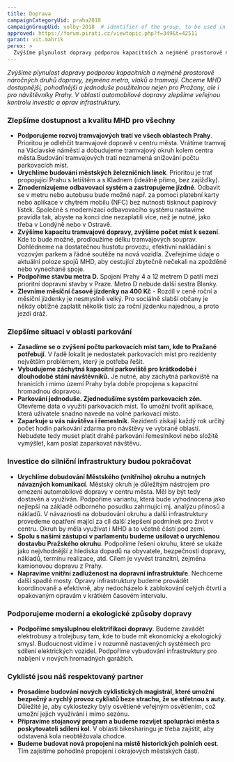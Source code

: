 ```yaml
---
title: Doprava
campaignCategoryUid: praha2018
campaignGroupUid: volby-2018  # identifier of the group, to be used in program point
approved: https://forum.pirati.cz/viewtopic.php?f=349&t=42511
garant: vit.mahrik 
perex: >
  Zvýšíme plynulost dopravy podporou kapacitních a nejméně prostorově náročných druhů dopravy, zejména metra, vlaků a tramvají. Chceme MHD dostupnější, pohodlnější a jednoduše použitelnou nejen pro Pražany, ale i pro návštěvníky Prahy.  V oblasti automobilové dopravy zlepšíme veřejnou kontrolu investic a oprav infrastruktury.
---
```


*Zvýšíme plynulost dopravy podporou kapacitních a nejméně prostorově náročných
druhů dopravy, zejména metra, vlaků a tramvají. Chceme MHD dostupnější,
pohodlnější a jednoduše použitelnou nejen pro Pražany, ale i pro návštěvníky Prahy.
V oblasti automobilové dopravy zlepšíme veřejnou kontrolu investic a oprav
infrastruktury.*

### Zlepšíme dostupnost a kvalitu MHD pro všechny
* **Podporujeme rozvoj tramvajových tratí ve všech oblastech Prahy**. Prioritou je
odlehčit tramvajové dopravě v centru města. Vrátíme tramvaj na Václavské náměstí
a dobudujeme tramvajový okruh kolem centra města.Budování tramvajových tratí
neznamená snižování počtu parkovacích míst.
* **Urychlíme budování městských železničních linek**. Prioritou je trať propojující
Prahu s letištěm a s Kladnem (ideálně přímo, bez zajížďky).
* **Zmodernizujeme odbavovací systém a zastropujeme jízdné**. Odbavit se v metru
nebo autobusu bude možné např. za pomoci platební karty nebo aplikace v chytrém
mobilu (NFC) bez nutnosti tisknout papírový lístek. Společně s modernizací
odbavovacího systému nastavíme pravidla tak, abyste na konci dne nezaplatili více,
než je nutné, jako třeba v Londýně nebo v Ostravě.
* **Zvýšíme kapacitu tramvajové dopravy, zvýšíme počet míst k sezení**. Kde to
bude možné, prodloužíme délku tramvajových souprav. Dohlédneme na dostatečnou
hustotu provozu, efektivní nakládání s vozovým parkem a řádné soutěže na nová
vozidla. Zveřejníme údaje o aktuální poloze spojů MHD, aby cestující zbytečně
nečekali na zpožděné nebo vynechané spoje.
* **Podpoříme stavbu metra D.**
Spojení Prahy 4 a 12 metrem D patří mezi prioritní
dopravní stavby v Praze. Metro D nebude další sestra Blanky.
* **Zlevníme měsíční časové jízdenky na 400 Kč** - Rozdíl v ceně roční a měsíční
jízdenky je nesmyslně velký. Pro sociálně slabší občany je někdy obtížné zaplatit
několik tisíc za roční jízdenku najednou, a proto jezdí dráž.

### Zlepšíme situaci v oblasti parkování
* **Zasadíme se o zvýšení počtu parkovacích míst tam, kde to Pražané potřebují**.
V
řadě lokalit je nedostatek parkovacích míst pro rezidenty největším problémem, který
je potřeba řešit.
* **Vybudujeme záchytná kapacitní parkoviště pro krátkodobé i dlouhodobé
stání návštěvníků.** Je nutné, aby záchytná parkoviště na hranicích i mimo území
Prahy byla dobře propojena s kapacitní hromadnou dopravou.
* **Parkování jednoduše. Zjednodušíme systém parkovacích zón.** Otevřeme data o
využití parkovacích míst. To umožní tvořit aplikace, která uživatele snadno navede
na volné parkovací místo.
* **Zaparkuje u vás návštěva i řemeslník**. Rezidenti získají každý rok určitý počet
hodin parkování zdarma pro návštěvy ve vybrané oblasti. Nebudete tedy muset platit drahé
parkování řemeslníkovi nebo složitě vymýšlet, kam poslat zaparkovat
návštěvu.

### Investice do silniční infrastruktury budou pokračovat
* **Urychlíme dobudování Městského (vnitřního) okruhu a nutných návazných
komunikací**. Městský okruh je důležitým nástrojem pro omezení automobilové
dopravy v centru města. Měl by být tedy dostavěn a využíván. Podpoříme variantu,
která bude vyhodnocena jako nejlepší na základě odborného posudku zahrnující mj.
analýzu přínosů a nákladů. V návaznosti na dobudování okruhu a další infrastruktury
provedeme opatření mající za cíl další zlepšení podmínek pro život v centru. Okruh
by měla využívat i MHD a to včetně částí pod zemí.
* **Spolu s našimi zástupci v parlamentu budeme usilovat o urychlenou dostavbu
Pražského okruhu**. Podpoříme řešení okruhu, které se ukáže jako nejvhodnější z
hlediska dopadů na obyvatele, bezpečnosti dopravy, nákladů, termínu realizace, atd.
Cílem je vyvést tranzitní, zejména kamionovou dopravu z Prahy.
* **Napravíme vnitřní zadluženost na dopravní infrastruktuře**. Nechceme
další spadlé mosty. Opravy infrastruktury budeme provádět koordinovaně a
efektivně, aby nedocházelo k zablokování celých čtvrtí a opakovaným opravám v
krátkém časovém intervalu.

### Podporujeme moderní a ekologické způsoby dopravy
* **Podpoříme smysluplnou elektrifikaci dopravy**. Budeme zavádět elektrobusy a
trolejbusy tam, kde to bude mít ekonomický a ekologický smysl. Budoucnost
vidíme i v rozumně nastavených systémech pro sdílení elektrických vozidel.
Podpoříme vybudování infrastruktury pro nabíjení v nových hromadných garážích.

### Cyklisté jsou náš respektovaný partner
* **Prosadíme budování nových cyklistických magistrál, které umožní bezpečný a
rychlý provoz cyklistů beze strachu, že se střetnou s auty**. Důležité je, aby
cyklostezky byly osvětlené veřejným osvětlením, což umožní jejich využívání i mimo
sezónu.
* **Připravíme stojanový program a budeme rozvíjet spolupráci města s
poskytovateli sdílení kol**. V oblasti bikesharingu je třeba zajistit, aby odstavená kola
neobtěžovala chodce.
* **Budeme budovat nová propojení na místě historických polních cest**. Tím
zajistíme pohodlné propojení i okrajových městských částí.

